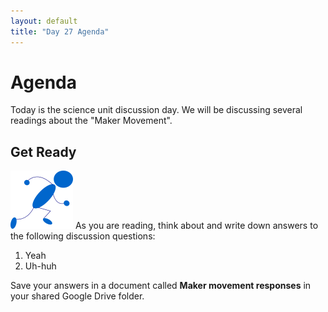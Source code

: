 ```yaml
---
layout: default
title: "Day 27 Agenda"
---
```


# Agenda

Today is the science unit discussion day.  We will be discussing several readings about the "Maker Movement".

## Get Ready

<img class="parimg" alt="Get ready" src="img/getready.png"> As you are reading, think about and write down answers to the following discussion questions:

1. Yeah
2. Uh-huh

Save your answers in a document called **Maker movement responses** in your shared Google Drive folder.

<div class="clear"></div>

